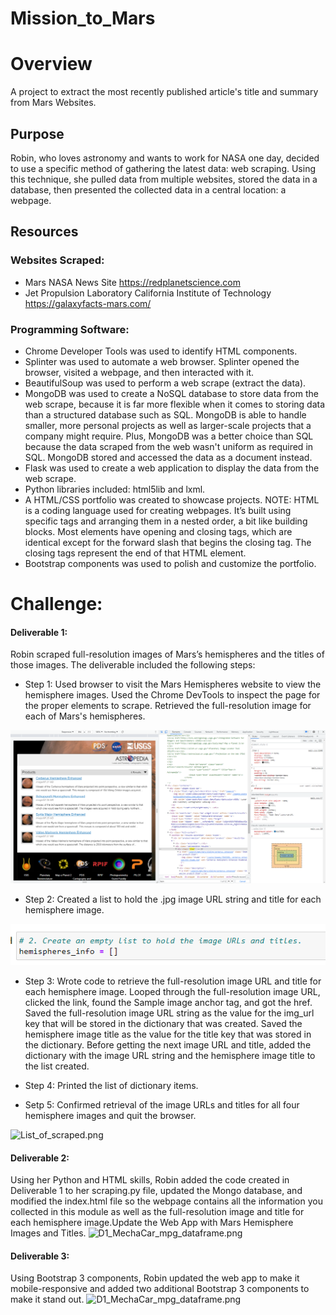# Mission_to_Mars

# Overview
A project to extract the most recently published article's title and summary from Mars Websites.

## Purpose
Robin, who loves astronomy and wants to work for NASA one day, decided to use a specific method of gathering the latest data: web scraping. Using this technique, she pulled data from multiple websites, stored the data in a database, then presented the collected data in a central location: a webpage.

## Resources

### Websites Scraped: 

- Mars NASA News Site https://redplanetscience.com
- Jet Propulsion Laboratory California Institute of Technology https://galaxyfacts-mars.com/

### Programming Software:

- Chrome Developer Tools was used to identify HTML components.
- Splinter was used to automate a web browser. Splinter opened the browser, visited a webpage, and then interacted with it. 
- BeautifulSoup was used to perform a web scrape (extract the data).
- MongoDB was used to create a NoSQL database to store data from the web scrape, because it is far more flexible when it comes to storing data than a structured database such as SQL. MongoDB is able to handle smaller, more personal projects as well as larger-scale projects that a company might require. Plus, MongoDB was a better choice than SQL because the data scraped from the web wasn't uniform as required in SQL. MongoDB stored and accessed the data as a document instead.
- Flask was used to create a web application to display the data from the web scrape.
- Python libraries included: html5lib and lxml.
- A HTML/CSS portfolio was created to showcase projects. NOTE: HTML is a coding language used for creating webpages. It’s built using specific tags and arranging them in a nested order, a bit like building blocks. Most elements have opening and closing tags, which are identical except for the forward slash that begins the closing tag. The closing tags represent the end of that HTML element.
- Bootstrap components was used to polish and customize the portfolio.

# Challenge: 

#### Deliverable 1: 
Robin scraped full-resolution images of Mars’s hemispheres and the titles of those images. The deliverable included the following steps:

- Step 1: Used browser to visit the Mars Hemispheres website to view the hemisphere images. Used the Chrome DevTools to inspect the page for the proper elements to scrape. Retrieved the full-resolution image for each of Mars's hemispheres.

![D1_DevTools.png](https://github.com/KimberlyCrawford/Mission_to_Mars/blob/main/Resources/D1_DevTools.png)

- Step 2: Created a list to hold the .jpg image URL string and title for each hemisphere image.

![Empty_list.png](https://github.com/KimberlyCrawford/Mission_to_Mars/blob/main/Resources/Empty_list.png)

- Step 3: Wrote code to retrieve the full-resolution image URL and title for each hemisphere image. Looped through the full-resolution image URL, clicked the link, found the Sample image anchor tag, and got the href. Saved the full-resolution image URL string as the value for the img_url key that will be stored in the dictionary that was created. Saved the hemisphere image title as the value for the title key that was stored in the dictionary. Before getting the next image URL and title, added the dictionary with the image URL string and the hemisphere image title to the list created.

- Step 4: Printed the list of dictionary items. 

- Setp 5: Confirmed retrieval of the image URLs and titles for all four hemisphere images and quit the browser.

![List_of_scraped.png](https://github.com/KimberlyCrawford/Mission_to_Mars/blob/main/Resources/Images/List_of_scraped.png)


#### Deliverable 2: 
Using her Python and HTML skills, Robin added the code created in Deliverable 1 to her scraping.py file, updated the Mongo database, and modified the index.html file so the webpage contains all the information you collected in this module as well as the full-resolution image and title for each hemisphere image.Update the Web App with Mars Hemisphere Images and Titles.
![D1_MechaCar_mpg_dataframe.png](https://github.com/KimberlyCrawford/Mission_to_Mars/blob/main/Resources/Images/D1_MechaCar_mpg_dataframe.png)

#### Deliverable 3: 
Using Bootstrap 3 components, Robin updated the web app to make it mobile-responsive and added two additional Bootstrap 3 components to make it stand out.
![D1_MechaCar_mpg_dataframe.png](https://github.com/KimberlyCrawford/Mission_to_Mars/blob/main/Resources/Images/D1_MechaCar_mpg_dataframe.png)
